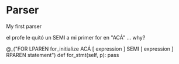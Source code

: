 # Parser
My first parser


el profe le quitó un SEMI a mi primer for en "ACÁ" ... why?

@_("FOR LPAREN for_initialize ACÁ [ expression ] SEMI [ expression ] RPAREN statement")
    def for_stmt(self, p):
      pass
